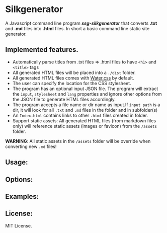 # Silkgenerator

A Javascript command line program ***ssg-silkgenerator*** that converts **.txt** and **.md** files into **.html** files. In short a basic command line static site generator.

## Implemented features. 
- Automatically parse titles from .txt files => .html files to have `<h1>` and `<title>` tags
- All generated HTML files will be placed into a `./dist` folder.
- All generated HTML files comes with [Water.css](https://github.com/kognise/water.css) by default.
- The user can specify the location for the CSS stylesheet.
- The program has an optional input JSON file. The program will extract the `input`, `stylesheet` and `lang` properties and ignore other options from the JSON file to generate HTML files accordingly.
- The program accepts a file name or dir name as input.If `input path` is a dir, it will look for all `.txt` and `.md` files in the folder and in subfolder(s)
- An `Index.html` contains links to other `.html` files created in folder.
- Support static assets: All generated HTML files (from markdown files only) will reference static assets (images or favicon) from the `/assets` folder.

**WARNING**: All static assets in the `/assets` folder will be override when converting new `.md` files!

## Usage:

## Options:

## Examples:

## License:
MIT License.